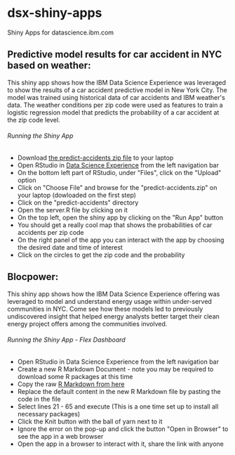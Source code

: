 # dsx-shiny-apps

Shiny Apps for datascience.ibm.com

## Predictive model results for car accident in NYC based on weather:

This shiny app shows how the IBM Data Science Experience was leveraged to show the results of a car accident predictive model in New York City. The model was trained using historical data of car accidents and IBM weather's data. The weather conditions per zip code were used as features to train a logistic regression model that predicts the probability of a car accident at the zip code level. 

###### Running the Shiny App
- Download [the predict-accidents zip file](https://github.com/IBMDataScience/dsx-shiny-apps/blob/master/predict-accidents.zip) to your laptop
- Open RStudio in [Data Science Experience](http://datascience.ibm.com/) from the left navigation bar 
- On the bottom left part of RStudio, under "Files", click on the "Upload" option
- Click on "Choose File" and browse for the "predict-accidents.zip" on your laptop (dowloaded on the first step)
- Click on the "predict-accidents" directory
- Open the server.R file by clicking on it
- On the top left, open the shiny app by clicking on the "Run App" button
- You should get a really cool map that shows the probabilities of car accidents per zip code 
- On the right panel of the app you can interact with the app by choosing the desired date and time of interest
- Click on the circles to get the zip code and the probability

## Blocpower:

This shiny app shows how the IBM Data Science Experience offering was leveraged to model and understand energy usage within under-served communities in NYC. Come see how these models led to previously undiscovered insight that helped energy analysts better target their clean energy project offers among  the communities involved.

###### Running the Shiny App - Flex Dashboard
- Open RStudio in Data Science Experience from the left navigation bar 
- Create a new R Markdown Document - note you may be required to download some R packages at this time
- Copy the raw [R Markdown from here](https://raw.githubusercontent.com/IBMDataScience/SparkSummitDemo/master/shinyDemo.Rmd)
- Replace the default content in the new R Markdown file by pasting the code in the file
- Select lines 21 - 65 and execute (This is a one time set up to install all necessary packages)
- Click the Knit button with the ball of yarn next to it
- Ignore the error on the pop-up and click the button "Open in Browser" to see the app in a web browser
- Open the app in a browser to interact with it, share the link with anyone
